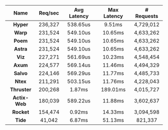 |   **Name**   |   Req/sec   | Avg Latency | Max Latency |  # Requests |
|:------------:|:-----------:|:-----------:|:-----------:|:-----------:|
|**Hyper**|236,327|538.65us|9.51ms|4,729,012|
|**Warp**|231,524|549.10us|10.65ms|4,633,262|
|**Poem**|231,524|549.10us|10.65ms|4,633,262|
|**Astra**|231,524|549.10us|10.65ms|4,633,262|
|**Viz**|227,271|561.69us|10.23ms|4,548,454|
|**Axum**|224,577|569.14us|11.46ms|4,494,329|
|**Salvo**|224,146|569.29us|11.77ms|4,485,733|
|**Ntex**|211,291|503.15us|11.76ms|4,228,043|
|**Thruster**|200,268|1.87ms|189.01ms|4,015,727|
|**Actix-Web**|180,039|589.22us|11.88ms|3,602,637|
|**Rocket**|154,474|0.92ms|14.33ms|3,094,598|
|**Tide**|41,042|6.87ms|51.13ms|821,337|
